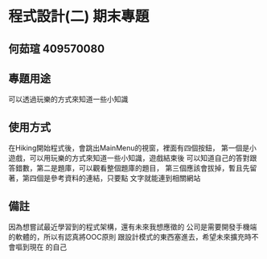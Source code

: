 # 程式設計(二) 期末專題
## 何茹瑄 409570080

## 專題用途
可以透過玩樂的方式來知道一些小知識
## 使用方式
在Hiking開始程式後，會跳出MainMenu的視窗，裡面有四個按鈕，
第一個是小遊戲，可以用玩樂的方式來知道一些小知識，遊戲結束後
可以知道自己的答對跟答錯數，第二是題庫，可以觀看整個題庫的題目，
第三個應該會拔掉，暫且先留著，第四個是參考資料的連結，只要點
文字就能連到相關網站
## 備註
因為想嘗試最近學習到的程式架構，還有未來我想應徵的
公司是需要開發手機端的軟體的，所以有認真將OOC原則
跟設計模式的東西塞進去，希望未來擴充時不會嘔到現在
的自己
